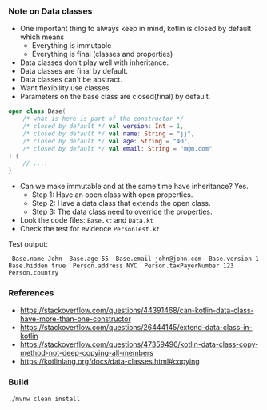 ### Note on Data classes

* One important thing to always keep in mind, kotlin is closed by default which means
  * Everything is immutable
  * Everything is final (classes and properties)
* Data classes don't play well with inheritance.
* Data classes are final by default.
* Data classes can't be abstract.
* Want flexibility use classes.
* Parameters on the base class are closed(final) by default.
```kotlin
open class Base(
    /* what is here is part of the constructor */
    /* closed by default */ val version: Int = 1,
    /* closed by default */ val name: String = "jj",
    /* closed by default */ val age: String = "40",
    /* closed by default */ val email: String = "m@m.com"
) {
    // ....
}
```
* Can we make immutable and at the same time have inheritance? Yes.
  * Step 1: Have an open class with open properties.
  * Step 2: Have a data class that extends the open class.
  * Step 3: The data class need to override the properties.
* Look the code files: `Base.kt` and `Data.kt`
* Check the test for evidence `PersonTest.kt`

Test output:
```
 Base.name John  Base.age 55  Base.email john@john.com  Base.version 1  Base.hidden true  Person.address NYC  Person.taxPayerNumber 123  Person.country  
```

### References

* https://stackoverflow.com/questions/44391468/can-kotlin-data-class-have-more-than-one-constructor
* https://stackoverflow.com/questions/26444145/extend-data-class-in-kotlin
* https://stackoverflow.com/questions/47359496/kotlin-data-class-copy-method-not-deep-copying-all-members
* https://kotlinlang.org/docs/data-classes.html#copying

### Build
```bash
./mvnw clean install 
```